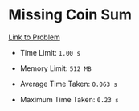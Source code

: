 # Missing Coin Sum

[Link to Problem](https://cses.fi/problemset/task/1141)

- Time Limit: ```1.00 s```
- Memory Limit: ```512 MB```

- Average Time Taken: ```0.063 s```
- Maximum Time Taken: ```0.23 s```
